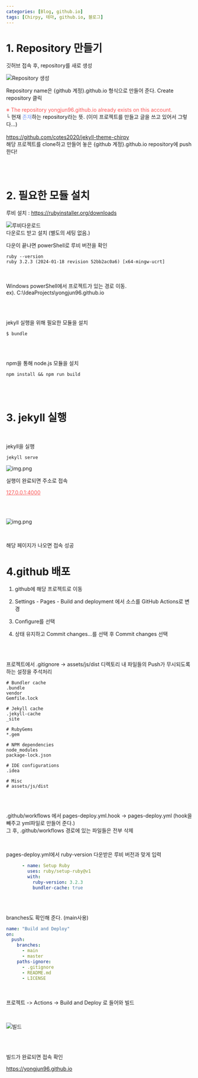 ```yaml
---
categories: [Blog, github.io]
tags: [Chirpy, 테마, github.io, 블로그]
---
```



# 1. Repository 만들기

깃허브 접속 후, 
repository를 새로 생성

![Repository 생성](../assets/img/postimg/2024-03-14/img2.png)

Repository name은 {github 계정}.github.io 형식으로 만들어 준다.
Create repository 클릭

<span style="color:#FA5858;">※ The repository yongjun96.github.io already exists on this account.</span><br>
└ 현재 <span style="color:#819FF7;">존재</span>하는 repository라는 뜻. (이미 프로젝트를 만들고 글을 쓰고 있어서 그렇다...)
<br><br>
<a href="https://github.com/cotes2020/jekyll-theme-chirpy" target="_blank">https://github.com/cotes2020/jekyll-theme-chirpy <br>
해당 프로젝트를 clone하고 만들어 놓은 {github 계정}.github.io repository에 push한다!

<br><br>
# 2. 필요한 모듈 설치


루비 설치 : <a href="https://rubyinstaller.org/downloads/" target="_blank">https://rubyinstaller.org/downloads <br>


![루비다운로드](../assets/img/postimg/2024-03-14/루비다운로드.png)
<br>
다운로드 받고 설치 (별도의 세팅 없음.)


다운이 끝나면 powerShell로 루비 버전을 확인
```shell
ruby --version
ruby 3.2.3 (2024-01-18 revision 52bb2ac0a6) [x64-mingw-ucrt]
```
<br><br>
Windows powerShell에서 프로젝트가 있는 경로 이동.<br>
ex). C:\IdeaProjects\yongjun96.github.io

<br><br>

jekyll 실행을 위해 필요한 모듈을 설치

```shell
$ bundle
```


<br><br>


npm을 통해 node.js 모듈을 설치

```shell
npm install && npm run build
```


<br><br>


# 3. jekyll 실행

<br>

jekyll을 실행

```shell
jekyll serve
```

![img.png](../assets/img/postimg/2024-03-14/local접속.png)

실행이 완료되면 주소로 접속<br>

<a style="color:#FA5858;" href="http://127.0.0.1:4000" target="_blank">127.0.0.1:4000</a>

<br><br>

![img.png](../assets/img/postimg/2024-03-14/demo페이지.png)

<br>

해당 페이지가 나오면 접속 성공


# 4.github 배포

1. github에 해당 프로젝트로 이동

2. Settings - Pages - Build and deployment 에서 소스를 GitHub Actions로 변경

3. Configure를 선택

4. 상태 유지하고 Commit changes…를 선택 후 Commit changes 선택

<br><br>

프로젝트에서 .gitignore -> assets/js/dist 디렉토리 내 파일들의 Push가 무시되도록하는 설정을 주석처리

```shell
# Bundler cache
.bundle
vendor
Gemfile.lock

# Jekyll cache
.jekyll-cache
_site

# RubyGems
*.gem

# NPM dependencies
node_modules
package-lock.json

# IDE configurations
.idea

# Misc
# assets/js/dist
```

<br><br>

.github/workflows 에서 pages-deploy.yml.hook -> pages-deploy.yml (hook을 빼주고 yml파일로 만들어 준다.)<br>
그 후, .github/workflows 경로에 있는 파일들은 전부 삭제

<br>

pages-deploy.yml에서 ruby-version 다운받은 루비 버전과 맞게 입력

```yml
      - name: Setup Ruby
        uses: ruby/setup-ruby@v1
        with:
          ruby-version: 3.2.3
          bundler-cache: true
```
<br><br>

branches도 확인해 준다. (main사용)

```yml
name: "Build and Deploy"
on:
  push:
    branches:
      - main
      - master
    paths-ignore:
      - .gitignore
      - README.md
      - LICENSE
```
<br><br>
프로젝트 -> Actions -> Build and Deploy 로 들어와 빌드

<br>

![빌드](../assets/img/postimg/2024-03-14/빌드.png)

<br><br>

빌드가 완료되면 접속 확인

<a href="https://yongjun96.github.io/" target="_blank">https://yongjun96.github.io
